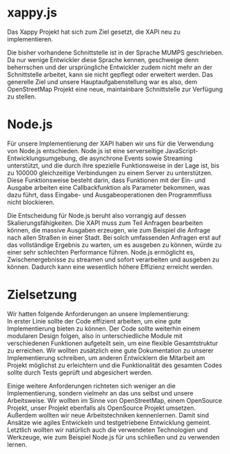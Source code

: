 xappy.js
========

Das Xappy Projekt hat sich zum Ziel gesetzt, die XAPI neu zu implementieren.  

Die bisher vorhandene Schnittstelle ist in der Sprache MUMPS geschrieben. Da nur wenige Entwickler diese Sprache kennen, geschweige denn beherrschen und der ursprüngliche Entwickler zudem nicht mehr an der Schnittstelle arbeitet, kann sie nicht gepflegt oder erweitert werden. Das generelle Ziel und unsere Hauptaufgabenstellung war es also, dem OpenStreetMap Projekt eine neue, maintainbare Schnittstelle zur Verfügung zu stellen.  

Node.js
=======

Für unsere Implementierung der XAPI haben wir uns für die Verwendung von Node.js entschieden. Node.js ist eine serverseitige JavaScript-Entwicklungsumgebung, die asynchrone Events sowie Streaming unterstützt, und die durch ihre spezielle Funktionsweise in der Lage ist, bis zu 100000 gleichzeitige Verbindungen zu einem Server zu unterstützen. Diese Funktionsweise besteht darin, dass Funktionen mit der Ein- und Ausgabe arbeiten eine Callbackfunktion als Parameter bekommen, was dazu führt, dass Eingabe- und Ausgabeoperationen den Programmfluss nicht blockieren.  

Die Entscheidung für Node.js beruht also vorrangig auf dessen Skalierungsfähigkeiten. Die XAPI muss zum Teil Anfragen bearbeiten können, die massive Ausgaben erzeugen, wie zum Beispiel die Anfrage nach allen Straßen in einer Stadt. Bei solch umfassenden Anfragen erst auf das vollständige Ergebnis zu warten, um es ausgeben zu können, würde zu einer sehr schlechten Performance führen. Node.js ermöglicht es, Zwischenergebnisse zu streamen und sofort verarbeiten und ausgeben zu können. Dadurch kann eine wesentlich höhere Effizienz erreicht werden.  



Zielsetzung 
===========

Wir hatten folgende Anforderungen an unsere Implementierung:  
In erster Linie sollte der Code effizient arbeiten, um eine gute Implementierung bieten zu können. Der Code sollte weiterhin einem modularen Design folgen, also in unterschiedliche Module mit verschiedenen Funktionen aufgeteilt sein, um eine flexible Gesamtstruktur zu erreichen. Wir wollten zusätzlich eine gute Dokumentation zu unserer Implementierung schreiben, um anderen Entwicklern die Mitarbeit am Projekt möglichst zu erleichtern und die Funktionalität des gesamten Codes sollte durch Tests geprüft und abgesichert werden.  

Einige weitere Anforderungen richteten sich weniger an die Implementierung, sondern vielmehr an das uns selbst und unsere Arbeitsweise.
Wir wollten im Sinne von OpenStreetMap, einem OpenSource Projekt, unser Projekt ebenfalls als OpenSource Projekt umsetzen. Außerdem wollten wir neue Arbeitstechniken kennenlernen. Damit sind Ansätze wie agiles Entwickeln und testgetriebene Entwicklung gemeint. Letztlich wollten wir natürlich auch die verwendeten Technologien und Werkzeuge, wie zum Beispiel Node.js für uns schließen und zu verwenden lernen.  
